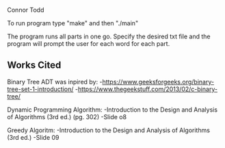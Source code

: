 Connor Todd

To run program type "make" and then "./main"

The program runs all parts in one go. Specify the desired txt file and the program will 
prompt the user for each word for each part.

## Works Cited

Binary Tree ADT was inpired by:
-https://www.geeksforgeeks.org/binary-tree-set-1-introduction/
-https://www.thegeekstuff.com/2013/02/c-binary-tree/

Dynamic Programming Algorithm:
-Introduction to the Design and Analysis of Algorithms (3rd ed.) (pg. 302)
-Slide o8

Greedy Algoritm:
-Introduction to the Design and Analysis of Algorithms (3rd ed.)
-Slide 09

